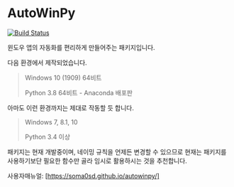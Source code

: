 # AutoWinPy
[![Build Status](https://travis-ci.com/soma0sd/autowinpy.svg?branch=master)](https://travis-ci.com/soma0sd/autowinpy)

윈도우 앱의 자동화를 편리하게 만들어주는 패키지입니다.

다음 환경에서 제작되었습니다.

> Windows 10 (1909) 64비트
>
> Python 3.8 64비트 - Anaconda 배포판

아마도 이런 환경까지는 제대로 작동할 듯 합니다.

> Windows 7, 8.1, 10
>
> Python 3.4 이상

패키지는 현재 개발중이며, 네이밍 규칙을 언제든 변경할 수 있으므로
현재는 패키지를 사용하기보단 필요한 함수만 골라 임시로 활용하시는
것을 추천합니다.

사용자매뉴얼: [https://soma0sd.github.io/autowinpy/]
